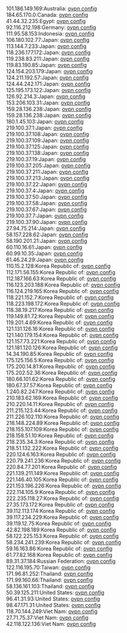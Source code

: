 101.186.149.169:Australia: [ovpn config](vpn/101_186_149_169.ovpn)  
184.65.170.0:Canada: [ovpn config](vpn/184_65_170_0.ovpn)  
41.44.32.235:Egypt: [ovpn config](vpn/41_44_32_235.ovpn)  
92.116.212.198:Germany: [ovpn config](vpn/92_116_212_198.ovpn)  
111.95.58.153:Indonesia: [ovpn config](vpn/111_95_58_153.ovpn)  
106.180.102.77:Japan: [ovpn config](vpn/106_180_102_77.ovpn)  
113.144.7.233:Japan: [ovpn config](vpn/113_144_7_233.ovpn)  
118.236.177.172:Japan: [ovpn config](vpn/118_236_177_172.ovpn)  
119.238.83.211:Japan: [ovpn config](vpn/119_238_83_211.ovpn)  
119.83.190.85:Japan: [ovpn config](vpn/119_83_190_85.ovpn)  
124.154.203.179:Japan: [ovpn config](vpn/124_154_203_179.ovpn)  
124.211.192.57:Japan: [ovpn config](vpn/124_211_192_57.ovpn)  
124.44.242.171:Japan: [ovpn config](vpn/124_44_242_171.ovpn)  
125.195.173.122:Japan: [ovpn config](vpn/125_195_173_122.ovpn)  
126.92.214.3:Japan: [ovpn config](vpn/126_92_214_3.ovpn)  
153.206.103.31:Japan: [ovpn config](vpn/153_206_103_31.ovpn)  
159.28.136.238:Japan: [ovpn config](vpn/159_28_136_238.ovpn)  
159.28.136.238:Japan: [ovpn config](vpn/159_28_136_238.ovpn)  
180.1.45.103:Japan: [ovpn config](vpn/180_1_45_103.ovpn)  
219.100.37.1:Japan: [ovpn config](vpn/219_100_37_1.ovpn)  
219.100.37.108:Japan: [ovpn config](vpn/219_100_37_108.ovpn)  
219.100.37.109:Japan: [ovpn config](vpn/219_100_37_109.ovpn)  
219.100.37.125:Japan: [ovpn config](vpn/219_100_37_125.ovpn)  
219.100.37.138:Japan: [ovpn config](vpn/219_100_37_138.ovpn)  
219.100.37.19:Japan: [ovpn config](vpn/219_100_37_19.ovpn)  
219.100.37.205:Japan: [ovpn config](vpn/219_100_37_205.ovpn)  
219.100.37.211:Japan: [ovpn config](vpn/219_100_37_211.ovpn)  
219.100.37.213:Japan: [ovpn config](vpn/219_100_37_213.ovpn)  
219.100.37.22:Japan: [ovpn config](vpn/219_100_37_22.ovpn)  
219.100.37.4:Japan: [ovpn config](vpn/219_100_37_4.ovpn)  
219.100.37.50:Japan: [ovpn config](vpn/219_100_37_50.ovpn)  
219.100.37.58:Japan: [ovpn config](vpn/219_100_37_58.ovpn)  
219.100.37.67:Japan: [ovpn config](vpn/219_100_37_67.ovpn)  
219.100.37.7:Japan: [ovpn config](vpn/219_100_37_7.ovpn)  
219.100.37.90:Japan: [ovpn config](vpn/219_100_37_90.ovpn)  
27.94.75.214:Japan: [ovpn config](vpn/27_94_75_214.ovpn)  
58.157.228.62:Japan: [ovpn config](vpn/58_157_228_62.ovpn)  
58.190.201.21:Japan: [ovpn config](vpn/58_190_201_21.ovpn)  
60.110.16.61:Japan: [ovpn config](vpn/60_110_16_61.ovpn)  
60.99.10.35:Japan: [ovpn config](vpn/60_99_10_35.ovpn)  
61.46.24.29:Japan: [ovpn config](vpn/61_46_24_29.ovpn)  
110.15.2.128:Korea Republic of: [ovpn config](vpn/110_15_2_128.ovpn)  
112.171.56.155:Korea Republic of: [ovpn config](vpn/112_171_56_155.ovpn)  
112.187.166.63:Korea Republic of: [ovpn config](vpn/112_187_166_63.ovpn)  
116.123.203.188:Korea Republic of: [ovpn config](vpn/116_123_203_188.ovpn)  
116.124.219.165:Korea Republic of: [ovpn config](vpn/116_124_219_165.ovpn)  
118.221.152.7:Korea Republic of: [ovpn config](vpn/118_221_152_7.ovpn)  
118.223.198.172:Korea Republic of: [ovpn config](vpn/118_223_198_172.ovpn)  
118.38.19.217:Korea Republic of: [ovpn config](vpn/118_38_19_217.ovpn)  
119.149.81.72:Korea Republic of: [ovpn config](vpn/119_149_81_72.ovpn)  
119.201.4.69:Korea Republic of: [ovpn config](vpn/119_201_4_69.ovpn)  
121.131.126.16:Korea Republic of: [ovpn config](vpn/121_131_126_16.ovpn)  
121.140.179.154:Korea Republic of: [ovpn config](vpn/121_140_179_154.ovpn)  
121.157.73.221:Korea Republic of: [ovpn config](vpn/121_157_73_221.ovpn)  
121.181.120.126:Korea Republic of: [ovpn config](vpn/121_181_120_126.ovpn)  
14.34.190.85:Korea Republic of: [ovpn config](vpn/14_34_190_85.ovpn)  
175.125.156.5:Korea Republic of: [ovpn config](vpn/175_125_156_5.ovpn)  
175.200.14.81:Korea Republic of: [ovpn config](vpn/175_200_14_81.ovpn)  
175.202.52.36:Korea Republic of: [ovpn config](vpn/175_202_52_36.ovpn)  
180.66.101.62:Korea Republic of: [ovpn config](vpn/180_66_101_62.ovpn)  
180.67.37.57:Korea Republic of: [ovpn config](vpn/180_67_37_57.ovpn)  
1.240.82.247:Korea Republic of: [ovpn config](vpn/1_240_82_247.ovpn)  
210.183.62.169:Korea Republic of: [ovpn config](vpn/210_183_62_169.ovpn)  
210.220.14.11:Korea Republic of: [ovpn config](vpn/210_220_14_11.ovpn)  
211.215.123.44:Korea Republic of: [ovpn config](vpn/211_215_123_44.ovpn)  
211.226.102.110:Korea Republic of: [ovpn config](vpn/211_226_102_110.ovpn)  
218.148.224.89:Korea Republic of: [ovpn config](vpn/218_148_224_89.ovpn)  
218.155.107.109:Korea Republic of: [ovpn config](vpn/218_155_107_109.ovpn)  
218.158.51.10:Korea Republic of: [ovpn config](vpn/218_158_51_10.ovpn)  
218.235.34.3:Korea Republic of: [ovpn config](vpn/218_235_34_3.ovpn)  
218.51.132.222:Korea Republic of: [ovpn config](vpn/218_51_132_222.ovpn)  
220.124.6.163:Korea Republic of: [ovpn config](vpn/220_124_6_163.ovpn)  
220.79.241.236:Korea Republic of: [ovpn config](vpn/220_79_241_236.ovpn)  
220.84.77.201:Korea Republic of: [ovpn config](vpn/220_84_77_201.ovpn)  
221.139.211.149:Korea Republic of: [ovpn config](vpn/221_139_211_149.ovpn)  
221.146.40.105:Korea Republic of: [ovpn config](vpn/221_146_40_105.ovpn)  
221.153.196.226:Korea Republic of: [ovpn config](vpn/221_153_196_226.ovpn)  
222.114.105.9:Korea Republic of: [ovpn config](vpn/222_114_105_9.ovpn)  
222.235.118.27:Korea Republic of: [ovpn config](vpn/222_235_118_27.ovpn)  
27.35.173.172:Korea Republic of: [ovpn config](vpn/27_35_173_172.ovpn)  
39.112.113.174:Korea Republic of: [ovpn config](vpn/39_112_113_174.ovpn)  
39.117.234.229:Korea Republic of: [ovpn config](vpn/39_117_234_229.ovpn)  
39.119.12.75:Korea Republic of: [ovpn config](vpn/39_119_12_75.ovpn)  
42.82.198.189:Korea Republic of: [ovpn config](vpn/42_82_198_189.ovpn)  
58.122.225.153:Korea Republic of: [ovpn config](vpn/58_122_225_153.ovpn)  
58.234.241.239:Korea Republic of: [ovpn config](vpn/58_234_241_239.ovpn)  
59.16.163.86:Korea Republic of: [ovpn config](vpn/59_16_163_86.ovpn)  
61.77.82.168:Korea Republic of: [ovpn config](vpn/61_77_82_168.ovpn)  
89.31.37.184:Russian Federation: [ovpn config](vpn/89_31_37_184.ovpn)  
122.116.195.70:Taiwan: [ovpn config](vpn/122_116_195_70.ovpn)  
171.96.81.252:Thailand: [ovpn config](vpn/171_96_81_252.ovpn)  
171.99.160.66:Thailand: [ovpn config](vpn/171_99_160_66.ovpn)  
58.136.161.103:Thailand: [ovpn config](vpn/58_136_161_103.ovpn)  
50.39.125.211:United States: [ovpn config](vpn/50_39_125_211.ovpn)  
96.41.31.93:United States: [ovpn config](vpn/96_41_31_93.ovpn)  
98.47.171.31:United States: [ovpn config](vpn/98_47_171_31.ovpn)  
118.70.144.249:Viet Nam: [ovpn config](vpn/118_70_144_249.ovpn)  
27.71.75.37:Viet Nam: [ovpn config](vpn/27_71_75_37.ovpn)  
42.118.122.136:Viet Nam: [ovpn config](vpn/42_118_122_136.ovpn)  
